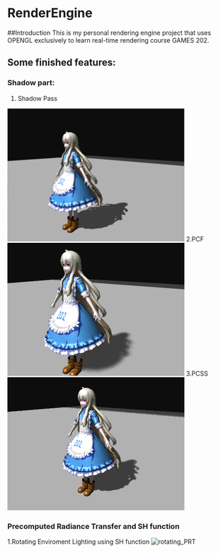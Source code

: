 # RenderEngine
##Introduction
This is my personal rendering engine project that uses OPENGL exclusively to learn real-time rendering course GAMES 202.

## Some finished features:
### Shadow part:
1. Shadow Pass
<img width = "400" height = "300" src = "https://github.com/XiaoyuXiao1998/RenderEngine/blob/master/demos/ShadowPass.png" alt="shadow pass"/>
2.PCF
<img width = "400" height = "300" src = "https://github.com/XiaoyuXiao1998/RenderEngine/blob/master/demos/PCF.png" alt="PCF"/>
3.PCSS
<img width = "400" height = "300" src = "https://github.com/XiaoyuXiao1998/RenderEngine/blob/master/demos/pcss.png" alt="PCSS"/>

### Precomputed Radiance Transfer and SH function
1.Rotating Enviroment Lighting using SH function
<img width = "400" height = "300" src = "https://github.com/XiaoyuXiao1998/RenderEngine/blob/master/demos/rotating_PRT.gif" alt = "rotating_PRT"/>
